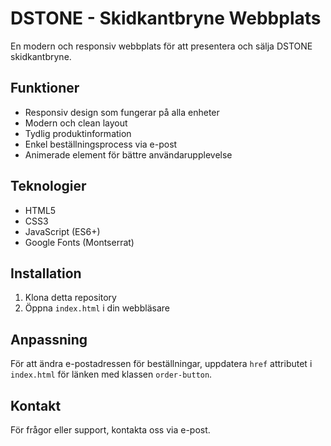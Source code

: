 # DSTONE - Skidkantbryne Webbplats

En modern och responsiv webbplats för att presentera och sälja DSTONE skidkantbryne.

## Funktioner

- Responsiv design som fungerar på alla enheter
- Modern och clean layout
- Tydlig produktinformation
- Enkel beställningsprocess via e-post
- Animerade element för bättre användarupplevelse

## Teknologier

- HTML5
- CSS3
- JavaScript (ES6+)
- Google Fonts (Montserrat)

## Installation

1. Klona detta repository
2. Öppna `index.html` i din webbläsare

## Anpassning

För att ändra e-postadressen för beställningar, uppdatera `href` attributet i `index.html` för länken med klassen `order-button`.

## Kontakt

För frågor eller support, kontakta oss via e-post. 
